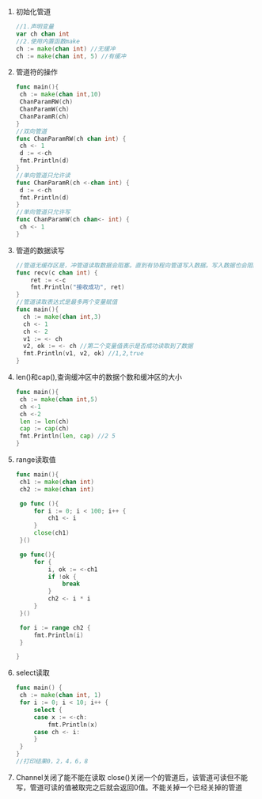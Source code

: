 1. 初始化管道

   ```go
   //1.声明变量
   var ch chan int
   //2.使用内置函数make
   ch := make(chan int)	//无缓冲
   ch := make(chan int, 5) //有缓冲
   ```

2. 管道符的操作

   ```go
   func main(){
   	ch := make(chan int,10)
   	ChanParamRW(ch)
   	ChanParamW(ch)
   	ChanParamR(ch)
   }
   //双向管道
   func ChanParamRW(ch chan int) {
   	ch <- 1
   	d := <-ch
   	fmt.Println(d)
   }
   //单向管道只允许读
   func ChanParamR(ch <-chan int) {
   	d := <-ch
   	fmt.Println(d)
   }
   //单向管道只允许写
   func ChanParamW(ch chan<- int) {
   	ch <- 1
   }
   
   ```

3. 管道的数据读写

   ```go
   //管道无缓存区是，冲管道读取数据会阻塞。直到有协程向管道写入数据。写入数据也会阻塞
   func recv(c chan int) {
       ret := <-c
       fmt.Println("接收成功", ret)
   }
   //管道读取表达式是最多两个变量赋值
   func main(){
     ch := make(chan int,3)
     ch <- 1
     ch <- 2
     v1 := <- ch
     v2, ok := <- ch //第二个变量值表示是否成功读取到了数据
     fmt.Println(v1, v2, ok) //1,2,true
   }
   
   ```

4. len()和cap(),查询缓冲区中的数据个数和缓冲区的大小

   ```go
   func main(){
   	ch := make(chan int,5)
   	ch <-1
   	ch <-2
   	len := len(ch)
   	cap := cap(ch)
   	fmt.Println(len, cap) //2 5
   }
   ```

5. range读取值

   ```go
   func main(){
   	ch1 := make(chan int)
   	ch2 := make(chan int)
   
   	go func (){
   		for i := 0; i < 100; i++ {
   			ch1 <- i
   		}
   		close(ch1)
   	}()
   
   	go func(){
   		for {
   			i, ok := <-ch1
   			if !ok {
   				break
   			}
   			ch2 <- i * i
   		}
   	}()
   
   	for i := range ch2 {
   		fmt.Println(i)
   	}
   
   }
   ```

6. select读取

   ```go
   func main() {
   	ch := make(chan int, 1)
   	for i := 0; i < 10; i++ {
   		select {
   		case x := <-ch:
   			fmt.Println(x)
   		case ch <- i:
   		}
   	}
   }
   //打印结果0，2，4，6，8
   ```

7. Channel关闭了能不能在读取
   close()关闭一个的管道后，该管道可读但不能写，管道可读的值被取完之后就会返回0值。不能关掉一个已经关掉的管道

   